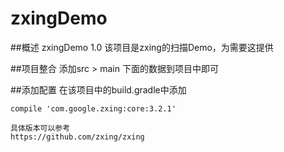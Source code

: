 # zxingDemo
##概述
	zxingDemo 1.0
	该项目是zxing的扫描Demo，为需要这提供

##项目整合
	添加src > main 下面的数据到项目中即可

##添加配置
	在该项目中的build.gradle中添加	

	compile 'com.google.zxing:core:3.2.1'

	具体版本可以参考
	https://github.com/zxing/zxing